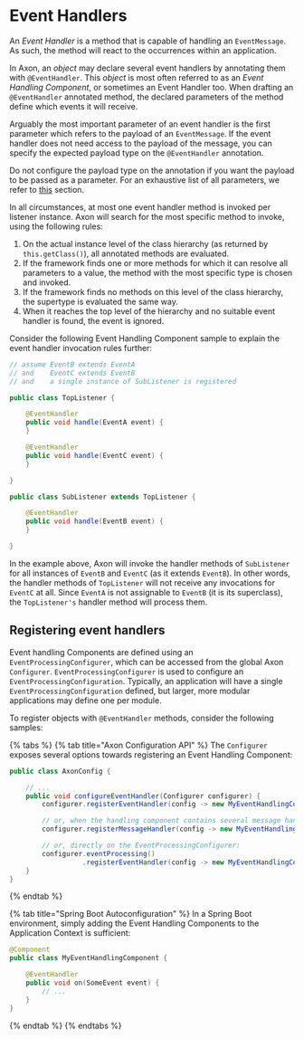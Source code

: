 # Event Handlers

An _Event Handler_ is a method that is capable of handling an `EventMessage`.
As such, the method will react to the occurrences within an application.

In Axon, an _object_ may declare several event handlers by annotating them with `@EventHandler`.
This _object_ is most often referred to as an _Event Handling Component_, or sometimes an Event Handler too.
When drafting an `@EventHandler` annotated method, the declared parameters of the method define which events it will receive.

Arguably the most important parameter of an event handler is the first parameter which refers to the payload of an `EventMessage`.
If the event handler does not need access to the payload of the message, you can specify the expected payload type on the `@EventHandler` annotation.

Do not configure the payload type on the annotation if you want the payload to be passed as a parameter.
For an exhaustive list of all parameters, we refer to [this](../messaging-concepts/supported-parameters-annotated-handlers.md#supported-parameters-for-event-handlers) section.

In all circumstances, at most one event handler method is invoked per listener instance.
Axon will search for the most specific method to invoke, using the following rules:

1. On the actual instance level of the class hierarchy \(as returned by `this.getClass()`\), all annotated methods are evaluated.
2. If the framework finds one or more methods for which it can resolve all parameters to a value, the method with the most specific type is chosen and invoked.
3. If the framework finds no methods on this level of the class hierarchy, the supertype is evaluated the same way.
4. When it reaches the top level of the hierarchy and no suitable event handler is found, the event is ignored.

Consider the following Event Handling Component sample to explain the event handler invocation rules further: 

```java
// assume EventB extends EventA 
// and    EventC extends EventB
// and    a single instance of SubListener is registered

public class TopListener {

    @EventHandler
    public void handle(EventA event) {
    }

    @EventHandler
    public void handle(EventC event) {
    }

}

public class SubListener extends TopListener {

    @EventHandler
    public void handle(EventB event) {
    }

}
```

In the example above, Axon will invoke the handler methods of `SubListener` for all instances of `EventB` and `EventC` \(as it extends `EventB`\).
In other words, the handler methods of `TopListener` will not receive any invocations for `EventC` at all.
Since `EventA` is not assignable to `EventB` \(it is its superclass\), the `TopListener's` handler method will process them.

## Registering event handlers

Event handling Components are defined using an `EventProcessingConfigurer`, which can be accessed from the global Axon `Configurer`.
`EventProcessingConfigurer` is used to configure an `EventProcessingConfiguration`.
Typically, an application will have a single `EventProcessingConfiguration` defined, but larger, more modular applications may define one per module.

To register objects with `@EventHandler` methods, consider the following samples:

{% tabs %}
{% tab title="Axon Configuration API" %}
The `Configurer` exposes several options towards registering an Event Handling Component:

```java
public class AxonConfig {

    // ...
    public void configureEventHandler(Configurer configurer) {
        configurer.registerEventHandler(config -> new MyEventHandlingComponent());

        // or, when the handling component contains several message handler types:
        configurer.registerMessageHandler(config -> new MyEventHandlingComponent());

        // or, directly on the EventProcessingConfigurer:
        configurer.eventProcessing()
                  .registerEventHandler(config -> new MyEventHandlingComponent());
    }
}
```
{% endtab %}

{% tab title="Spring Boot Autoconfiguration" %}
In a Spring Boot environment, simply adding the Event Handling Components to the Application Context is sufficient:

```java
@Component
public class MyEventHandlingComponent {

    @EventHandler
    public void on(SomeEvent event) {
        // ...
    }
}
```
{% endtab %}
{% endtabs %}

